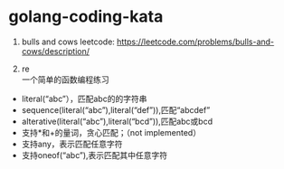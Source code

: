 # golang-coding-kata

1. bulls and cows
leetcode: https://leetcode.com/problems/bulls-and-cows/description/

2. re  
一个简单的函数编程练习
* literal(“abc”），匹配abc的的字符串
* sequence(literal(“abc”),literal(“def”)),匹配“abcdef”
* alterative(literal(“abc”),literal(“bcd”)),匹配abc或bcd
* 支持*和+的量词，贪心匹配；（not implemented）
* 支持any，表示匹配任意字符
* 支持oneof(“abc”),表示匹配其中任意字符